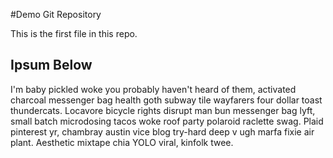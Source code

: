 #Demo Git Repository

 This is the first file in this repo.
 
 ## Ipsum Below
 
 I'm baby pickled woke you probably haven't heard of them, activated 
 charcoal messenger bag health goth subway tile wayfarers four dollar
 toast thundercats. Locavore bicycle rights disrupt man bun 
 messenger bag lyft, small batch microdosing tacos woke roof party
 polaroid raclette swag. Plaid pinterest yr, chambray austin vice blog 
 try-hard deep v ugh marfa fixie air plant. Aesthetic mixtape chia YOLO 
 viral, kinfolk twee.